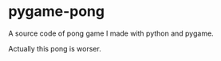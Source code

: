 # pygame-pong
A source code of pong game I made with python and pygame. 

Actually this pong is worser.
